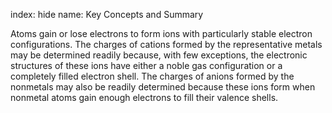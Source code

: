 index: hide
name: Key Concepts and Summary

Atoms gain or lose electrons to form ions with particularly stable electron configurations. The charges of cations formed by the representative metals may be determined readily because, with few exceptions, the electronic structures of these ions have either a noble gas configuration or a completely filled electron shell. The charges of anions formed by the nonmetals may also be readily determined because these ions form when nonmetal atoms gain enough electrons to fill their valence shells.
